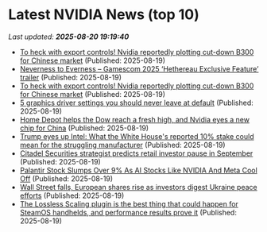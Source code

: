 # Latest NVIDIA News (top 10)
_Last updated: **2025-08-20 19:19:40**_

- [To heck with export controls! Nvidia reportedly plotting cut-down B300 for Chinese market](https://biztoc.com/x/4ed916bf36b4cdcf) (Published: 2025-08-19)
- [Neverness to Everness – Gamescom 2025 ‘Hethereau Exclusive Feature’ trailer](https://www.gematsu.com/2025/08/neverness-to-everness-gamescom-2025-hethereau-exclusive-feature-trailer) (Published: 2025-08-19)
- [To heck with export controls! Nvidia reportedly plotting cut-down B300 for Chinese market](https://www.theregister.com/2025/08/19/nvidia_cut_down_b300_for_china/) (Published: 2025-08-19)
- [5 graphics driver settings you should never leave at default](https://www.xda-developers.com/5-graphics-driver-settings-you-should-never-leave-at-default/) (Published: 2025-08-19)
- [Home Depot helps the Dow reach a fresh high, and Nvidia eyes a new chip for China](https://biztoc.com/x/84c0e69c8aecb2e5) (Published: 2025-08-19)
- [Trump eyes up Intel: What the White House's reported 10% stake could mean for the struggling manufacturer](https://www.tomshardware.com/tech-industry/semiconductors/trump-eyes-up-intel-what-the-white-houses-reported-10-percent-stake-could-mean-for-the-struggling-manufacturer) (Published: 2025-08-19)
- [Citadel Securities strategist predicts retail investor pause in September](https://finance.yahoo.com/news/citadel-securities-strategist-predicts-retail-184209967.html) (Published: 2025-08-19)
- [Palantir Stock Slumps Over 9% As AI Stocks Like NVIDIA And Meta Cool Off](https://www.forbes.com/sites/antoniopequenoiv/2025/08/19/palantir-stock-slumps-over-9-as-ai-stocks-like-nvidia-and-meta-cool-off/) (Published: 2025-08-19)
- [Wall Street falls, European shares rise as investors digest Ukraine peace efforts](https://www.irishtimes.com/business/2025/08/19/wall-street-falls-european-shares-rise-as-investors-digest-ukraine-peace-efforts/) (Published: 2025-08-19)
- [The Lossless Scaling plugin is the best thing that could happen for SteamOS handhelds, and performance results prove it](https://www.techradar.com/computing/gaming-pcs/the-lossless-scaling-plugin-is-the-best-thing-that-could-happen-for-steamos-handhelds-and-performance-results-prove-it) (Published: 2025-08-19)
